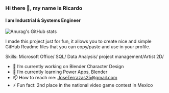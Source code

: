 ### Hi there 👋, my name is Ricardo
#### I am Industrial & Systems Engineer
![Anurag's GitHub stats](https://github-readme-stats.vercel.app/api?username=amadeuslight&show_icons=true&theme=radical)

I made this project just for fun, it allows you to create nice and simple GitHub Readme files that you can copy/paste and use in your profile.

Skills: Microsoft Office/ SQL/ Data Analysis/ project management/Artist 2D/ 

- 🔭 I’m currently working on Blender Character Design 
- 🌱 I’m currently learning Power Apps, Blender 
- 📫 How to reach me: JoseTerrazas25@gmail.com 
- ⚡ Fun fact: 2nd place in the national video game contest in Mexico 




